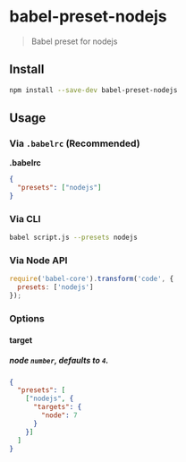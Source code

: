 # babel-preset-nodejs

> Babel preset for nodejs

## Install

```sh
npm install --save-dev babel-preset-nodejs
```

## Usage

### Via `.babelrc` (Recommended)

**.babelrc**

```json
{
  "presets": ["nodejs"]
}
```

### Via CLI

```sh
babel script.js --presets nodejs
```

### Via Node API

```javascript
require('babel-core').transform('code', {
  presets: ['nodejs']
});
```

### Options
#### target
##### node `number`, defaults to `4`.


```json
{
  "presets": [
    ["nodejs", {
      "targets": {
        "node": 7
      }
    }]
  ]
}
```

